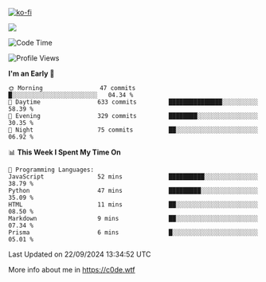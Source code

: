 [![ko-fi](https://ko-fi.com/img/githubbutton_sm.svg)](https://ko-fi.com/Z8Z4Y2LKX)

<a href="https://wakatime.com"><img src="https://wakatime.com/share/@c0dezin/b7f18a7c-ab3a-40b8-8bc7-b1b7bf71f1d6.svg" /></a>

<!--START_SECTION:waka-->
![Code Time](http://img.shields.io/badge/Code%20Time-107%20hrs%2027%20mins-blue)

![Profile Views](http://img.shields.io/badge/Profile%20Views-0-blue)

**I'm an Early 🐤** 

```text
🌞 Morning                47 commits          █░░░░░░░░░░░░░░░░░░░░░░░░   04.34 % 
🌆 Daytime                633 commits         ███████████████░░░░░░░░░░   58.39 % 
🌃 Evening                329 commits         ████████░░░░░░░░░░░░░░░░░   30.35 % 
🌙 Night                  75 commits          ██░░░░░░░░░░░░░░░░░░░░░░░   06.92 % 
```


📊 **This Week I Spent My Time On** 

```text
💬 Programming Languages: 
JavaScript               52 mins             ██████████░░░░░░░░░░░░░░░   38.79 % 
Python                   47 mins             █████████░░░░░░░░░░░░░░░░   35.09 % 
HTML                     11 mins             ██░░░░░░░░░░░░░░░░░░░░░░░   08.50 % 
Markdown                 9 mins              ██░░░░░░░░░░░░░░░░░░░░░░░   07.34 % 
Prisma                   6 mins              █░░░░░░░░░░░░░░░░░░░░░░░░   05.01 % 
```


 Last Updated on 22/09/2024 13:34:52 UTC
<!--END_SECTION:waka-->

More info about me in https://c0de.wtf
